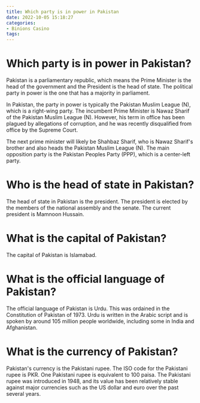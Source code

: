 ```yaml
---
title: Which party is in power in Pakistan
date: 2022-10-05 15:18:27
categories:
- Binions Casino
tags:
---
```



#  Which party is in power in Pakistan?

Pakistan is a parliamentary republic, which means the Prime Minister is the head of the government and the President is the head of state. The political party in power is the one that has a majority in parliament.

In Pakistan, the party in power is typically the Pakistan Muslim League (N), which is a right-wing party. The incumbent Prime Minister is Nawaz Sharif of the Pakistan Muslim League (N). However, his term in office has been plagued by allegations of corruption, and he was recently disqualified from office by the Supreme Court.

The next prime minister will likely be Shahbaz Sharif, who is Nawaz Sharif's brother and also heads the Pakistan Muslim League (N). The main opposition party is the Pakistan Peoples Party (PPP), which is a center-left party.

#  Who is the head of state in Pakistan?

The head of state in Pakistan is the president. The president is elected by the members of the national assembly and the senate. The current president is Mamnoon Hussain.

#  What is the capital of Pakistan?

The capital of Pakistan is Islamabad.

#  What is the official language of Pakistan?

The official language of Pakistan is Urdu. This was ordained in the Constitution of Pakistan of 1973. Urdu is written in the Arabic script and is spoken by around 105 million people worldwide, including some in India and Afghanistan.

#  What is the currency of Pakistan?

Pakistan's currency is the Pakistani rupee. The ISO code for the Pakistani rupee is PKR. One Pakistani rupee is equivalent to 100 paisa. The Pakistani rupee was introduced in 1948, and its value has been relatively stable against major currencies such as the US dollar and euro over the past several years.